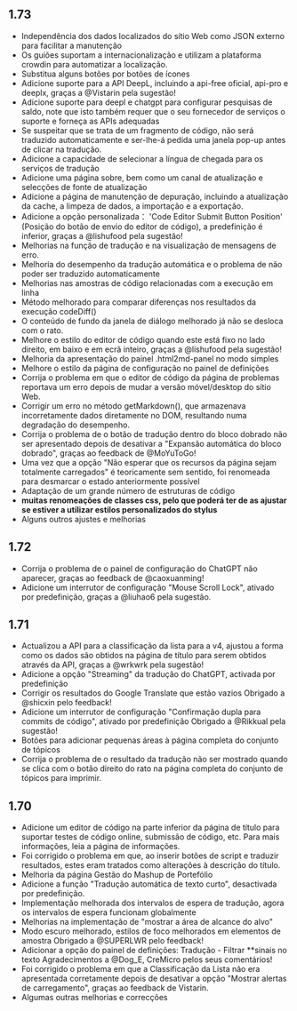 ## 1.73

- Independência dos dados localizados do sítio Web como JSON externo para facilitar a manutenção
- Os guiões suportam a internacionalização e utilizam a plataforma crowdin para automatizar a localização.
- Substitua alguns botões por botões de ícones
- Adicione suporte para a API DeepL, incluindo a api-free oficial, api-pro e deeplx, graças a @Vistarin pela sugestão!
- Adicione suporte para deepl e chatgpt para configurar pesquisas de saldo, note que isto também requer que o seu fornecedor de serviços o suporte e forneça as APIs adequadas
- Se suspeitar que se trata de um fragmento de código, não será traduzido automaticamente e ser-lhe-á pedida uma janela pop-up antes de clicar na tradução.
- Adicione a capacidade de selecionar a língua de chegada para os serviços de tradução
- Adicione uma página sobre, bem como um canal de atualização e selecções de fonte de atualização
- Adicione a página de manutenção de depuração, incluindo a atualização da cache, a limpeza de dados, a importação e a exportação.
- Adicione a opção personalizada： 'Code Editor Submit Button Position' (Posição do botão de envio do editor de código), a predefinição é inferior, graças a @lishufood pela sugestão!
- Melhorias na função de tradução e na visualização de mensagens de erro.
- Melhoria do desempenho da tradução automática e o problema de não poder ser traduzido automaticamente
- Melhorias nas amostras de código relacionadas com a execução em linha
- Método melhorado para comparar diferenças nos resultados da execução codeDiff()
- O conteúdo de fundo da janela de diálogo melhorado já não se desloca com o rato.
- Melhore o estilo do editor de código quando este está fixo no lado direito, em baixo e em ecrã inteiro, graças a @lishufood pela sugestão!
- Melhoria da apresentação do painel .html2md-panel no modo simples
- Melhore o estilo da página de configuração no painel de definições
- Corrija o problema em que o editor de código da página de problemas reportava um erro depois de mudar a versão móvel/desktop do sítio Web.
- Corrigir um erro no método getMarkdown(), que armazenava incorretamente dados diretamente no DOM, resultando numa degradação do desempenho.
- Corrija o problema de o botão de tradução dentro do bloco dobrado não ser apresentado depois de desativar a "Expansão automática do bloco dobrado", graças ao feedback de @MoYuToGo!
- Uma vez que a opção "Não esperar que os recursos da página sejam totalmente carregados" é teoricamente sem sentido, foi renomeada para desmarcar o estado anteriormente possível
- Adaptação de um grande número de estruturas de código
- **muitas renomeações de classes css, pelo que poderá ter de as ajustar se estiver a utilizar estilos personalizados do stylus**
- Alguns outros ajustes e melhorias

## 1.72

- Corrija o problema de o painel de configuração do ChatGPT não aparecer, graças ao feedback de @caoxuanming!
- Adicione um interrutor de configuração "Mouse Scroll Lock", ativado por predefinição, graças a @liuhao6 pela sugestão.

## 1.71

- Actualizou a API para a classificação da lista para a v4, ajustou a forma como os dados são obtidos na página de título para serem obtidos através da API, graças a @wrkwrk pela sugestão!
- Adicione a opção "Streaming" da tradução do ChatGPT, activada por predefinição
- Corrigir os resultados do Google Translate que estão vazios Obrigado a @shicxin pelo feedback!
- Adicione um interrutor de configuração "Confirmação dupla para commits de código", ativado por predefinição Obrigado a @Rikkual pela sugestão!
- Botões para adicionar pequenas áreas à página completa do conjunto de tópicos
- Corrija o problema de o resultado da tradução não ser mostrado quando se clica com o botão direito do rato na página completa do conjunto de tópicos para imprimir.

## 1.70

- Adicione um editor de código na parte inferior da página de título para suportar testes de código online, submissão de código, etc. Para mais informações, leia a página de informações.
- Foi corrigido o problema em que, ao inserir botões de script e traduzir resultados, estes eram tratados como alterações à descrição do título.
- Melhoria da página Gestão do Mashup de Portefólio
- Adicione a função "Tradução automática de texto curto", desactivada por predefinição.
- Implementação melhorada dos intervalos de espera de tradução, agora os intervalos de espera funcionam globalmente
- Melhorias na implementação de "mostrar a área de alcance do alvo"
- Modo escuro melhorado, estilos de foco melhorados em elementos de amostra Obrigado a @SUPERLWR pelo feedback!
- Adicionar a opção do painel de definições: Tradução - Filtrar \*\*sinais no texto Agradecimentos a @Dog_E, CreMicro pelos seus comentários!
- Foi corrigido o problema em que a Classificação da Lista não era apresentada corretamente depois de desativar a opção "Mostrar alertas de carregamento", graças ao feedback de Vistarin.
- Algumas outras melhorias e correcções
